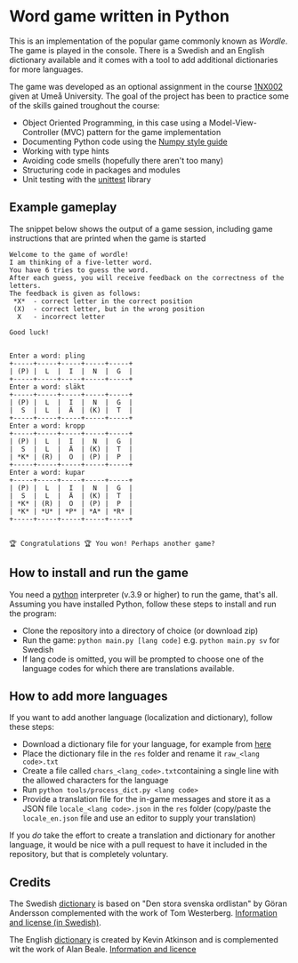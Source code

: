# Word game written in Python

This is an implementation of the popular game commonly known as _Wordle_. 
The game is played in the console. There is a Swedish and an English dictionary
available and it comes with a tool to add additional dictionaries for more languages. 

The game was developed as an optional assignment in the course 
[1NX002](https://www.umu.se/en/education/syllabus/1nx002/) given at Umeå University. The goal of the project has been to practice some of the skills gained troughout the course: 
 * Object Oriented Programming, in this case using a Model-View-Controller (MVC) pattern for the game implementation
 * Documenting Python code using the [Numpy style guide](https://numpydoc.readthedocs.io/en/latest/format.html)
 * Working with type hints
 * Avoiding code smells (hopefully there aren't too many)
 * Structuring code in packages and modules
 * Unit testing with the [unittest](https://docs.python.org/3/library/unittest.html) library

## Example gameplay

The snippet below shows the output of a game session, including game instructions that
are printed when the game is started
```
Welcome to the game of wordle!
I am thinking of a five-letter word.
You have 6 tries to guess the word.
After each guess, you will receive feedback on the correctness of the letters.
The feedback is given as follows:
 *X*  - correct letter in the correct position
 (X)  - correct letter, but in the wrong position
  X   - incorrect letter

Good luck!


Enter a word: pling
+-----+-----+-----+-----+-----+
| (P) |  L  |  I  |  N  |  G  |
+-----+-----+-----+-----+-----+
Enter a word: släkt
+-----+-----+-----+-----+-----+
| (P) |  L  |  I  |  N  |  G  |
|  S  |  L  |  Ä  | (K) |  T  |
+-----+-----+-----+-----+-----+
Enter a word: kropp
+-----+-----+-----+-----+-----+
| (P) |  L  |  I  |  N  |  G  |
|  S  |  L  |  Ä  | (K) |  T  |
| *K* | (R) |  O  | (P) |  P  |
+-----+-----+-----+-----+-----+
Enter a word: kupar
+-----+-----+-----+-----+-----+
| (P) |  L  |  I  |  N  |  G  |
|  S  |  L  |  Ä  | (K) |  T  |
| *K* | (R) |  O  | (P) |  P  |
| *K* | *U* | *P* | *A* | *R* |
+-----+-----+-----+-----+-----+


🏆 Congratulations 🏆 You won! Perhaps another game?
```

## How to install and run the game

You need a [python](https://www.python.org/downloads/) interpreter (v.3.9 or higher) to run the game, that's all.
Assuming you have installed Python, follow these steps to install and run the program:
 * Clone the repository into a directory of choice (or download zip)
 * Run the game: `python main.py [lang code]` e.g. `python main.py sv` for Swedish
 * If lang code is omitted, you will be prompted to choose one of the language codes for which there are translations available.

## How to add more languages

If you want to add another language (localization and dictionary), follow these steps:
  * Download a dictionary file for your language, for example from [here](https://github.com/titoBouzout/Dictionaries)
  * Place the dictionary file in the `res` folder and rename it `raw_<lang code>.txt`
  * Create a file called `chars_<lang_code>.txt`containing a single line with the allowed characters for the language
  * Run `python tools/process_dict.py <lang code>`
  * Provide a translation file for the in-game messages and store it as a JSON file `locale_<lang code>.json` in the `res` folder (copy/paste the `locale_en.json` file and use an editor to supply your translation)

If you _do_ take the effort to create a translation and dictionary for another language, it would be nice with a pull request to have it included in the repository, but that is completely voluntary.

## Credits
The Swedish [dictionary](https://github.com/titoBouzout/Dictionaries/blob/master/Swedish.dic) is based on "Den stora svenska ordlistan" by Göran Andersson complemented with the work of Tom Westerberg. [Information and license (in Swedish)](https://github.com/titoBouzout/Dictionaries/blob/master/Swedish.txt).

The English [dictionary](https://github.com/titoBouzout/Dictionaries/blob/master/English%20(American).dic) is created by Kevin Atkinson and is complemented wit the work of Alan Beale. [Information and licence](https://github.com/titoBouzout/Dictionaries/blob/master/English%20(American).txt)